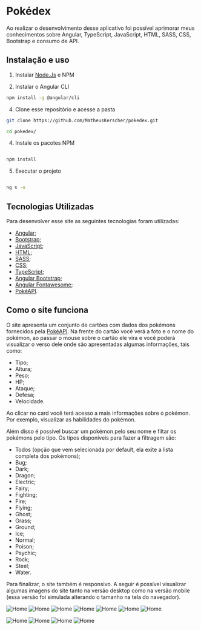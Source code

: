 # Pokédex
Ao realizar o desenvolvimento desse aplicativo foi possível aprimorar meus conhecimentos sobre Angular, TypeScript, JavaScript, HTML, SASS, CSS, Bootstrap e consumo de API.

## Instalação e uso

1. Instalar [Node.Js](https://nodejs.org/en) e NPM

2. Instalar o Angular CLI

```sh
npm install -g @angular/cli
```

4. Clone esse repositório e acesse a pasta

```sh
git clone https://github.com/MatheusKerscher/pokedex.git

cd pokedex/
```

4. Instale os pacotes NPM

```sh

npm install

```

5. Executar o projeto

```sh

ng s -o

```

## Tecnologias Utilizadas

Para desenvolver esse site as seguintes tecnologias foram utilizadas:
- [Angular](https://angular.io/);
- [Bootstrap](https://getbootstrap.com/);
- [JavaScript](https://developer.mozilla.org/pt-BR/docs/Web/JavaScript);
- [HTML](https://developer.mozilla.org/pt-BR/docs/Web/HTML);
- [SASS](https://sass-lang.com/);
- [CSS](https://developer.mozilla.org/pt-BR/docs/Web/CSS);
- [TypeScript](https://www.typescriptlang.org/);
- [Angular Bootstrap](https://ng-bootstrap.github.io/#/home);
- [Angular Fontawesome](https://www.npmjs.com/package/@fortawesome/angular-fontawesome);
- [PokéAPI](https://pokeapi.co/).

## Como o site funciona

O site apresenta um conjunto de cartões com dados dos pokémons fornecidos pela [PokéAPI](https://pokeapi.co/). Na frente do cartão você verá a foto e o nome do pokémon, ao passar o mouse sobre o cartão ele vira e você poderá visualizar o verso dele onde são apresentadas algumas informações, tais como:

- Tipo;
- Altura;
- Peso;
- HP;
- Ataque; 
- Defesa;
- Velocidade.

Ao clicar no card você terá acesso a mais informações sobre o pokémon. Por exemplo, visualizar as habilidades do pokémon.

Além disso é possível buscar um pokémon pelo seu nome e filtar os pokémons pelo tipo. Os tipos disponíveis para fazer a filtragem são:

- Todos (opção que vem selecionada por default, ela exite a lista completa dos pokémons);
- Bug;
- Dark;
- Dragon;
- Electric;
- Fairy;
- Fighting;
- Fire;
- Flying;
- Ghost;
- Grass;
- Ground;
- Ice;
- Normal;
- Poison;
- Psychic;
- Rock;
- Steel;
- Water.

Para finalizar, o site também é responsivo. A seguir é possível visualizar algumas imagens do site tanto na versão desktop como na versão mobile (essa versão foi simulada alterando o tamanho na tela do navegador).

![Home](/src/assets/printscreen/home-pesquisa.gif)
![Home](/src/assets/printscreen/home-1.png)
![Home](/src/assets/printscreen/home-2.png)
![Home](/src/assets/printscreen/home-3.png)
![Home](/src/assets/printscreen/home-4.png)
![Home](/src/assets/printscreen/home-5.png)
![Home](/src/assets/printscreen/home-6.png)

![Home](/src/assets/printscreen/home-responsivo-1.png)
![Home](/src/assets/printscreen/home-responsivo-2.png)
![Home](/src/assets/printscreen/home-responsivo-3.png)
![Home](/src/assets/printscreen/home-responsivo-4.png)

